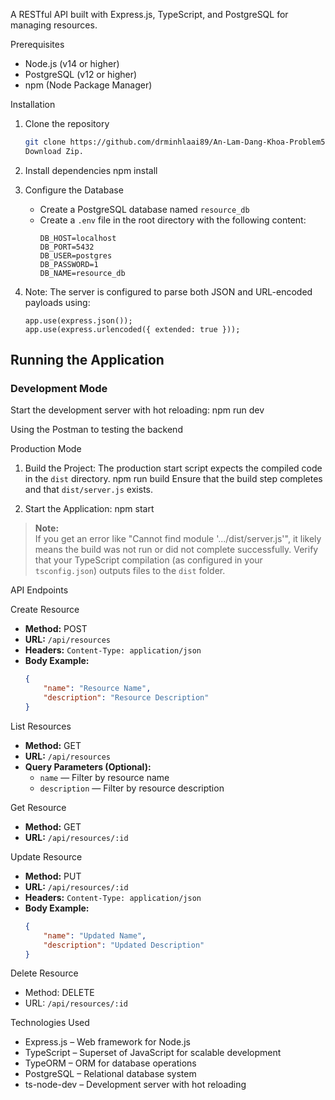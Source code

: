 
A RESTful API built with Express.js, TypeScript, and PostgreSQL for managing resources.

Prerequisites

- Node.js (v14 or higher)
- PostgreSQL (v12 or higher)
- npm (Node Package Manager)

Installation

1. Clone the repository
   ```bash
   git clone https://github.com/drminhlaai89/An-Lam-Dang-Khoa-Problem5.git
   Download Zip.
   ```

2. Install dependencies
   npm install

3. Configure the Database
   - Create a PostgreSQL database named `resource_db`
   - Create a `.env` file in the root directory with the following content:
     ```env
     DB_HOST=localhost
     DB_PORT=5432
     DB_USER=postgres
     DB_PASSWORD=1
     DB_NAME=resource_db
     ```

4. Note:
   The server is configured to parse both JSON and URL-encoded payloads using:
   ```
   app.use(express.json());
   app.use(express.urlencoded({ extended: true }));
   ```

## Running the Application

### Development Mode

Start the development server with hot reloading:
npm run dev

Using the Postman to testing the backend

Production Mode

1. Build the Project: 
   The production start script expects the compiled code in the `dist` directory.
   npm run build
   Ensure that the build step completes and that `dist/server.js` exists.

2. Start the Application: 
   npm start

> **Note:**  
> If you get an error like "Cannot find module '.../dist/server.js'", it likely means the build was not run or did not complete successfully. Verify that your TypeScript compilation (as configured in your `tsconfig.json`) outputs files to the `dist` folder.

API Endpoints

 Create Resource
- **Method:** POST  
- **URL:** `/api/resources`  
- **Headers:** `Content-Type: application/json`  
- **Body Example:**
  ```json
  {
      "name": "Resource Name",
      "description": "Resource Description"
  }
  ```

 List Resources
- **Method:** GET  
- **URL:** `/api/resources`  
- **Query Parameters (Optional):**
  - `name` — Filter by resource name
  - `description` — Filter by resource description

 Get Resource
- **Method:** GET  
- **URL:** `/api/resources/:id`

 Update Resource
- **Method:** PUT  
- **URL:** `/api/resources/:id`  
- **Headers:** `Content-Type: application/json`  
- **Body Example:**
  ```json
  {
      "name": "Updated Name",
      "description": "Updated Description"
  }
  ```

 Delete Resource
- Method: DELETE  
- URL: `/api/resources/:id`

Technologies Used

- Express.js – Web framework for Node.js
- TypeScript – Superset of JavaScript for scalable development
- TypeORM – ORM for database operations
- PostgreSQL – Relational database system
- ts-node-dev – Development server with hot reloading
